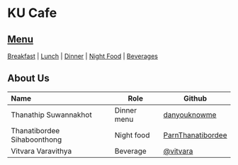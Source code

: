 # KU Cafe

## [Menu](Menu.md)

[Breakfast](Menu.md/#breakfast) | [Lunch](Menu.md/#lunch) | [Dinner](Menu.md/#dinner) | [Night Food](Menu.md/#night-food) | [Beverages](Menu.md/#beverages)


## About Us

| Name                  | Role        | Github        |
|:----------------------|-------------|---------------|
| Thanathip Suwannakhot | Dinner menu | [danyouknowme](https://github.com/danyouknowme) |
| Thanatibordee Sihaboonthong | Night food | [ParnThanatibordee](https://github.com/ParnThanatibordee) |
| Vitvara Varavithya | Beverage | [@vitvara](https://github.com/vitvara) |
